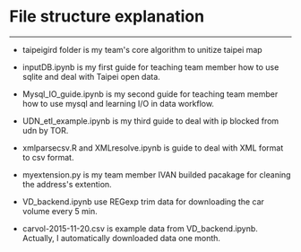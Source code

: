 # File structure explanation

---


- taipeigird folder is my team's core algorithm to unitize taipei map

- inputDB.ipynb is my first guide for teaching team member how to use sqlite and deal 
  with Taipei open data.

- Mysql_IO_guide.ipynb is my second guide for teaching team member how to use mysql and learning I/O in data workflow.

- UDN_etl_example.ipynb is my third guide to deal with ip blocked from udn by TOR.

- xmlparsecsv.R and XMLresolve.ipynb is guide to deal with XML format to csv format.

- myextension.py is my team member IVAN builded pacakage for cleaning the address's extention.

- VD_backend.ipynb use REGexp trim data for downloading the car volume every 5 min.

- carvol-2015-11-20.csv is example data from VD_backend.ipynb. Actually, I automatically downloaded data one month.